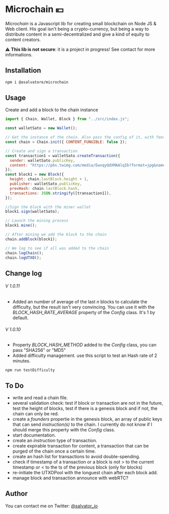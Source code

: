 # Microchain 💴

_Microchain_ is a Javascript lib for creating small blockchain on Node JS & Web client. His goal isn't being a crypto-currency, but being a way to distribute content in a semi-decentralized and give a kind of equity to content creators.

:warning: **This lib is not secure**: it is a project in progress! See contact for more informations.

## Installation

```bash
npm i @asalvatore/microchain
```

## Usage

Create and add a block to the chain instance

```javascript
import { Chain, Wallet, Block } from "../src/index.js";

const walletSato = new Wallet();

// Get the instance of the chain. Also pass the config of it, with fees and if TX content are fungible or not.
const chain = Chain.init({ CONTENT_FUNGIBLE: false });

// Create and sign a transaction
const transaction1 = walletSato.createTransaction({
  sender: walletSato.publicKey,
  content: "https://pbs.twimg.com/media/EwxqyQdXMAAlqIb?format=jpg&name=medium",
});
const block1 = new Block({
  height: chain.lastBlock.height + 1,
  publisher: walletSato.publicKey,
  prevHash: chain.lastBlock.hash,
  transactions: JSON.stringify([transaction1]),
});

//Sign the block with the miner wallet
block1.sign(walletSato);

// Launch the mining process
block1.mine();

// After mining we add the block to the chain
chain.addBlock(block1);

// We log to see if all was added to the chain
chain.logChain();
chain.logUTXO();
```

## Change log

###### V 1.0.11

- Added an number of average of the last _n_ blocks to calculate the difficulty, but the result isn't very convincing. You can use it with the _BLOCK_HASH_RATE_AVERAGE_ property of the _Config_ class. It's 1 by default.

###### V 1.0.10

- Property _BLOCK_HASH_METHOD_ added to the _Config_ class, you can pass "SHA256" or "MD5"
- Added difficulty management. use this script to test an Hash rate of 2 minutes.

```
npm run testDifficulty
```

## To Do

- write and read a chain file.
- several validation check: test if block or transaction are not in the future, test the height of blocks, test if there is a genesis block and if not, the chain can only be red.
- create a _founders_ propertie in the genesis block, an array of public keys that can send _instruction(s)_ to the chain. I currently do not know if I should merge this property with the _Config_ class.
- start documentation.
- create an _instruction_ type of transaction.
- create expirable transaction for content, a transaction that can be purged of the chain once a certain time.
- create an hash list for transactions to avoid double-spending.
- check if timestamp of a transaction or a block is not > to the current timestamp or < to the ts of the previous block (only for blocks)
- re-initiate the UTXOPool with the longuest chain after each block add.
- manage block and transaction announce with webRTC?

## Author

You can contact me on Twitter:
[@salvator_io](https://twitter.com/salvator_io)
